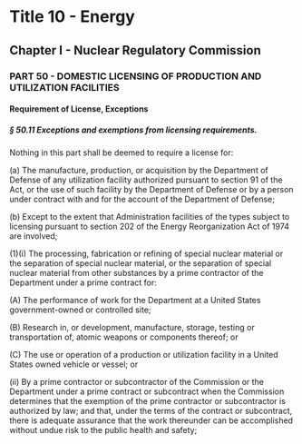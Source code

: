 
# Title 10 - Energy
## Chapter I - Nuclear Regulatory Commission
### PART 50 - DOMESTIC LICENSING OF PRODUCTION AND UTILIZATION FACILITIES
#### Requirement of License, Exceptions
##### § 50.11 Exceptions and exemptions from licensing requirements.

Nothing in this part shall be deemed to require a license for:

(a) The manufacture, production, or acquisition by the Department of Defense of any utilization facility authorized pursuant to section 91 of the Act, or the use of such facility by the Department of Defense or by a person under contract with and for the account of the Department of Defense;

(b) Except to the extent that Administration facilities of the types subject to licensing pursuant to section 202 of the Energy Reorganization Act of 1974 are involved;

(1)(i) The processing, fabrication or refining of special nuclear material or the separation of special nuclear material, or the separation of special nuclear material from other substances by a prime contractor of the Department under a prime contract for:

(A) The performance of work for the Department at a United States government-owned or controlled site;

(B) Research in, or development, manufacture, storage, testing or transportation of, atomic weapons or components thereof; or

(C) The use or operation of a production or utilization facility in a United States owned vehicle or vessel; or

(ii) By a prime contractor or subcontractor of the Commission or the Department under a prime contract or subcontract when the Commission determines that the exemption of the prime contractor or subcontractor is authorized by law; and that, under the terms of the contract or subcontract, there is adequate assurance that the work thereunder can be accomplished without undue risk to the public health and safety;
